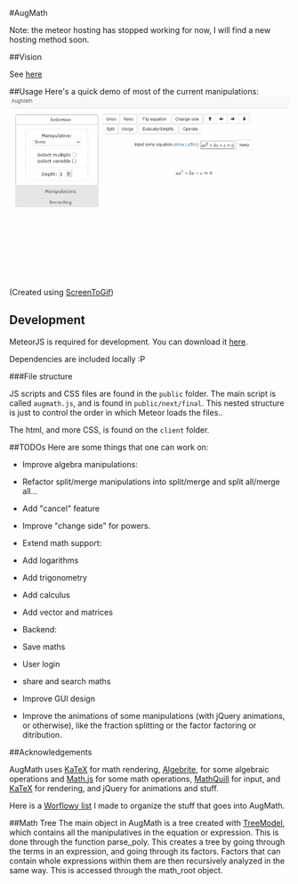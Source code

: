 #AugMath

Note: the meteor hosting has stopped working for now, I will find a new hosting method soon.

##Vision

See [here](http://guillefix.me/augmath.html)

##Usage
Here's a quick demo of most of the current manipulations:
</br>
<img src="quadratic.gif" width="700" alt="Proof of Quadratic Formula">
</br>(Created using [ScreenToGif](https://screentogif.codeplex.com/))

## Development

MeteorJS is required for development. You can download it [here](https://www.meteor.com/).

Dependencies are included locally :P

<!-- Install bower, the frontend dependency manager, globally with the following command

```bash
npm install -g bower
```

From the project root, use bower to install the front end dependencies

```bash
bower install
``` -->

###File structure

JS scripts and CSS files are found in the `public` folder. The main script is called `augmath.js`, and is found in `public/next/final`. This nested structure is just to control the order in which Meteor loads the files..

The html, and more CSS, is found on the `client` folder.

##TODOs
Here are some things that one can work on:

* Improve algebra manipulations:

 * Refactor split/merge manipulations into split/merge and split all/merge all...
 * Add "cancel" feature
 * Improve "change side" for powers.

* Extend math support:
 * Add logarithms
 * Add trigonometry
 * Add calculus
 * Add vector and matrices

* Backend:
 * Save maths
 * User login
 * share and search maths

* Improve GUI design

* Improve the animations of some manipulations (with jQuery animations, or otherwise), like the fraction splitting or the factor factoring or ditribution.

<!-- * Add validations to manipulations. Many manipulations can break the math if the user hasn't selected the right stuff. Change code so that nothing happens if right stuff isn't selected. -->

<!-- ###More (possibly) challenging stuff: -->

<!-- * Refactor the tree-building function to use the semantic MathML KaTeX uses to build the tree. Probably requires knowing how KaTeX works quite well, as well as knoweledge of MathML. -->

<!-- * Add drag and drop capabilities, so that moving-based manipulations can be done that way. While you are dragging, visual feedback should be offered of the places you can drop it. -->

<!-- * Allow to make selections with keyboard arrow keys (up and down for changing depth) to traverse the tree. -->

##Acknowledgements

AugMath uses [KaTeX](https://khan.github.io/KaTeX/) for math rendering, [Algebrite](http://algebrite.org/), for some algebraic operations and [Math.js](http://mathjs.org/) for some math operations, [MathQuill](http://mathquill.com/) for input, and [KaTeX](https://khan.github.io/KaTeX/) for rendering, and jQuery for animations and stuff.

Here is a [Worflowy list](https://workflowy.com/s/BlNaX36nRR) I made to organize the stuff that goes into AugMath.

<!-- Here is a [Codepen](http://codepen.io/guillefix/full/xGWQPJ/) to test it live. -->

<!-- Some discussion in this [Forum](http://forum.fractalfuture.net/t/augmented-math-and-education/265) -->

##Math Tree
The main object in AugMath is a tree created with [TreeModel](http://jnuno.com/tree-model-js/), which contains all the manipulatives in the equation or expression. This is done through the function parse_poly. This creates a tree by going through the terms in an expression, and going through its factors. Factors that can contain whole expressions within them are then recursively analyzed in the same way. This is accessed through the math_root object.
